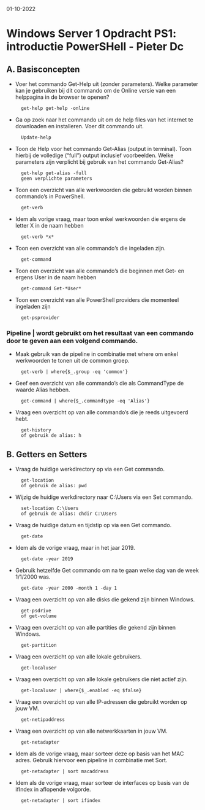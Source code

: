 01-10-2022

# Windows Server 1 Opdracht PS1: introductie PowerSHell - Pieter Dc

## A. Basisconcepten

- Voer het commando Get-Help uit (zonder parameters). Welke parameter kan je gebruiken bij dit commando om de Online versie van een helppagina in de browser te openen?

        get-help get-help -online

- Ga op zoek naar het commando uit om de help files van het internet te downloaden en installeren. Voer dit commando uit.

        Update-help

- Toon de Help voor het commando Get-Alias (output in terminal). Toon hierbij de volledige (“full”) output inclusief voorbeelden. Welke parameters zijn verplicht bij gebruik van het commando Get-Alias?

        get-help get-alias -full
        geen verplichte parameters

- Toon een overzicht van alle werkwoorden die gebruikt worden binnen commando’s in PowerShell.

        get-verb

- Idem als vorige vraag, maar toon enkel werkwoorden die ergens de letter X in de naam hebben

        get-verb *x*

- Toon een overzicht van alle commando’s die ingeladen zijn.

        get-command

- Toon een overzicht van alle commando’s die beginnen met Get- en ergens User in de naam hebben

        get-command Get-*User*

- Toon een overzicht van alle PowerShell providers die momenteel ingeladen zijn

        get-psprovider

### Pipeline | wordt gebruikt om het resultaat van een commando door te geven aan een volgend commando.

- Maak gebruik van de pipeline in combinatie met where om enkel werkwoorden te tonen uit de common groep.

        get-verb | where{$_.group -eq 'common'}

- Geef een overzicht van alle commando’s die als CommandType de waarde Alias hebben.

        get-command | where{$_.commandtype -eq 'Alias'}

- Vraag een overzicht op van alle commando’s die je reeds uitgevoerd hebt.

        get-history
        of gebruik de alias: h

## B. Getters en Setters

- Vraag de huidige werkdirectory op via een Get commando.

        get-location
        of gebruik de alias: pwd

- Wijzig de huidige werkdirectory naar C:\Users via een Set commando.

        set-location C:\Users
        of gebruik de alias: chdir C:\Users

- Vraag de huidige datum en tijdstip op via een Get commando.

        get-date

- Idem als de vorige vraag, maar in het jaar 2019.

        get-date -year 2019

- Gebruik hetzelfde Get commando om na te gaan welke dag van de week 1/1/2000 was.

        get-date -year 2000 -month 1 -day 1

- Vraag een overzicht op van alle disks die gekend zijn binnen Windows.

        get-psdrive
        of get-volume

- Vraag een overzicht op van alle partities die gekend zijn binnen Windows.

        get-partition

- Vraag een overzicht op van alle lokale gebruikers.

        get-localuser

- Vraag een overzicht op van alle lokale gebruikers die niet actief zijn.

        get-localuser | where{$_.enabled -eq $false}

- Vraag een overzicht op van alle IP-adressen die gebruikt worden op jouw VM.

        get-netipaddress

- Vraag een overzicht op van alle netwerkkaarten in jouw VM.

        get-netadapter

- Idem als de vorige vraag, maar sorteer deze op basis van het MAC adres. Gebruik hiervoor een pipeline in combinatie met Sort.

        get-netadapter | sort macaddress

- Idem als de vorige vraag, maar sorteer de interfaces op basis van de ifIndex in aflopende volgorde.

        get-netadapter | sort ifindex
